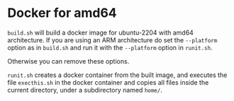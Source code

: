# Docker for amd64

`build.sh` will build a docker image for ubuntu-2204 with amd64 architecture. If you are using an ARM architecture do set the `--platform` option as in `build.sh` and run it with the `--platform` option in `runit.sh`. 

Otherwise you can remove these options.

`runit.sh` creates a docker container from the built image, and executes the file `execthis.sh` in the docker container and copies all files inside the current directory, under a subdirectory named `home/`.
